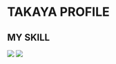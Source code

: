 # TAKAYA PROFILE

## MY SKILL

![](https://komarev.com/ghpvc/?username=maru-koyo&color=ff69b4&label=PROFILE+VIEWS)
![](/github/followers/:maru-koyo?label=Follow)
